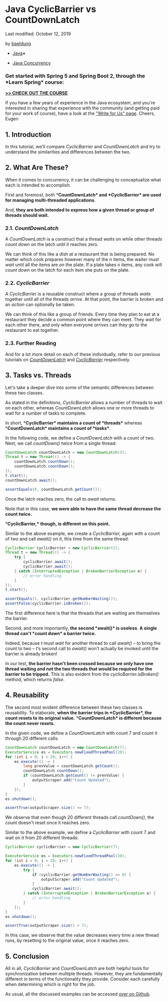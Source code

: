 # Java CyclicBarrier vs CountDownLatch

Last modified: October 12, 2019

by [baeldung](https://www.baeldung.com/author/baeldung/)



- [Java](https://www.baeldung.com/category/java/)**+**

- [Java Concurrency](https://www.baeldung.com/tag/java-concurrency/)

### **Get started with Spring 5 and Spring Boot 2, through the \*Learn Spring\* course:**

**[>> CHECK OUT THE COURSE](https://www.baeldung.com/ls-course-start)**

If you have a few years of experience in the Java ecosystem, and you're interested in sharing that experience with the community (and getting paid for your work of course), have a look at the ["Write for Us" page](https://www.baeldung.com/contribution-guidelines). Cheers, Eugen

## 1. Introduction

In this tutorial, we'll compare *CyclicBarrier* and *CountDownLatch* and try to understand the similarities and differences between the two.

## 2. What Are These?

When it comes to concurrency, it can be challenging to conceptualize what each is intended to accomplish.

First and foremost, both ***CountDownLatch\* and \*CyclicBarrier\* are used for managing multi-threaded applications**.

And, **they are both intended to express how a given thread or group of threads should wait.**

### 2.1. *CountDownLatch*

A *CountDownLatch* is a construct that a thread *wait*s on while other threads *count down* on the latch until it reaches zero.

We can think of this like a dish at a restaurant that is being prepared. No matter which cook prepares however many of the *n* items, the waiter must *wait* until all the items are on the plate. If a plate takes *n* items, any cook will *count down* on the latch for each item she puts on the plate.

### 2.2. *CyclicBarrier*

A *CyclicBarrier* is a reusable construct where a group of threads *waits* together until all of the threads *arrive*. At that point, the barrier is broken and an *action* can optionally be taken.

We can think of this like a group of friends. Every time they plan to eat at a restaurant they decide a common point where they can meet. They *wait* for each other there, and only when everyone *arrives* can they go to the restaurant to eat together.

### 2.3. Further Reading

And for a lot more detail on each of these individually, refer to our previous tutorials on *[CountDownLatch](https://www.baeldung.com/java-countdown-latch)* and *[CyclicBarrier](https://www.baeldung.com/java-cyclic-barrier)* respectively.

## 3. Tasks vs. Threads

Let's take a deeper dive into some of the semantic differences between these two classes.

As stated in the definitions, *CyclicBarrier* allows a number of threads to wait on each other, whereas *CountDownLatch* allows one or more threads to wait for a number of tasks to complete.

In short, ***CyclicBarrier\* maintains a count of \*threads\*** whereas ***CountDownLatch\* maintains a count of \*tasks\***.

In the following code, we define a *CountDownLatch* with a count of two. Next, we call *countDown()* twice from a single thread:

```java
CountDownLatch countDownLatch = new CountDownLatch(2);
Thread t = new Thread(() -> {
    countDownLatch.countDown();
    countDownLatch.countDown();
});
t.start();
countDownLatch.await();

assertEquals(0, countDownLatch.getCount());
```

Once the latch reaches zero, the call to *await* returns.

Note that in this case, **we were able to have the same thread decrease the count twice.**

***CyclicBarrier,\* though, is different on this point.**

Similar to the above example, we create a *CyclicBarrier,* again with a count of two and call *await()* on it, this time from the same thread:

```java
CyclicBarrier cyclicBarrier = new CyclicBarrier(2);
Thread t = new Thread(() -> {
    try {
        cyclicBarrier.await();
        cyclicBarrier.await();    
    } catch (InterruptedException | BrokenBarrierException e) {
        // error handling
    }
});
t.start();

assertEquals(1, cyclicBarrier.getNumberWaiting());
assertFalse(cyclicBarrier.isBroken());
```

The first difference here is that the threads that are waiting are themselves the barrier.

Second, and more importantly, **the second \*await()\* is useless**. **A single thread can't \*count down\* a barrier twice.**

Indeed, because *t* must *wait* for another thread to call *await()* – to bring the count to two – *t*‘s second call to *await()* won't actually be invoked until the barrier is already broken!

In our test, **the barrier hasn't been crossed because we only have one thread waiting and not the two threads that would be required for the barrier to be tripped.** This is also evident from the *cyclicBarrier.isBroken()* method, which returns *false*.

## 4. Reusability

The second most evident difference between these two classes is reusability. To elaborate, **when the barrier trips in \*CyclicBarrier\*, the count resets to its original value.** ***CountDownLatch\* is different because the count never resets.**

In the given code, we define a *CountDownLatch* with count 7 and count it through 20 different calls:

```java
CountDownLatch countDownLatch = new CountDownLatch(7);
ExecutorService es = Executors.newFixedThreadPool(20);
for (int i = 0; i < 20; i++) {
    es.execute(() -> {
        long prevValue = countDownLatch.getCount();
        countDownLatch.countDown();
        if (countDownLatch.getCount() != prevValue) {
            outputScraper.add("Count Updated");
        }
    }); 
} 
es.shutdown();

assertTrue(outputScraper.size() <= 7);
```

We observe that even though 20 different threads call *countDown()*, the count doesn't reset once it reaches zero.

Similar to the above example, we define a *CyclicBarrier* with count 7 and wait on it from 20 different threads:

```java
CyclicBarrier cyclicBarrier = new CyclicBarrier(7);

ExecutorService es = Executors.newFixedThreadPool(20);
for (int i = 0; i < 20; i++) {
    es.execute(() -> {
        try {
            if (cyclicBarrier.getNumberWaiting() <= 0) {
                outputScraper.add("Count Updated");
            }
            cyclicBarrier.await();
        } catch (InterruptedException | BrokenBarrierException e) {
            // error handling
        }
    });
}
es.shutdown();

assertTrue(outputScraper.size() > 7);
```

In this case, we observe that the value decreases every time a new thread runs, by resetting to the original value, once it reaches zero.

## 5. Conclusion

All in all, *CyclicBarrier* and *CountDownLatch* are both helpful tools for synchronization between multiple threads. However, they are fundamentally different in terms of the functionality they provide. Consider each carefully when determining which is right for the job.

As usual, all the discussed examples can be accessed [over on Github](https://github.com/eugenp/tutorials/tree/master/core-java-modules/core-java-concurrency-advanced-2).